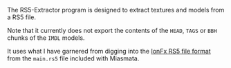 The RS5-Extractor program is designed to extract textures and models from a RS5 file.

Note that it currently does not export the contents of the `HEAD`, `TAGS` or `BBH ` chunks of the `IMDL` models.

It uses what I have garnered from digging into the [IonFx RS5 file format](docs/IonFx-Miasmata-RS5-file-format.md) from the `main.rs5` file included with Miasmata.
